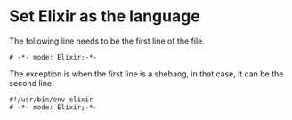 # Set Elixir as the language

The following line needs to be the first line of the file.

```
# -*- mode: Elixir;-*-
```

The exception is when the first line is a shebang, in that case,
it can be the second line.

```
#!/usr/bin/env elixir
# -*- mode: Elixir;-*-
```
